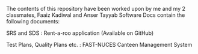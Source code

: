 The contents of this repository have been worked upon by me and my 2 classmates, Faaiz Kadiwal and Anser Tayyab
Software Docs contain the following documents:

SRS and SDS : Rent-a-roo application (Available on GitHub)

Test Plans, Quality Plans etc. : FAST-NUCES Canteen Management System

